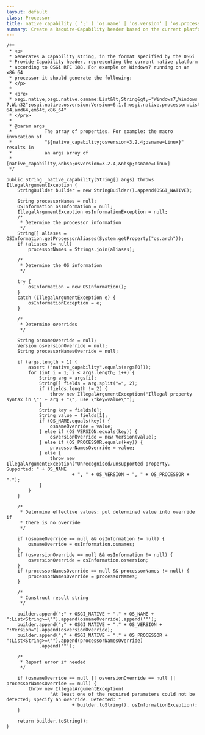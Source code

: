 ```yaml
---
layout: default
class: Processor
title: native_capability ( ';' ( 'os.name' | 'os.version' | 'os.processor' ) '=' STRING )*
summary: Create a Require-Capability header based on the current platform or explicit values
---
```


	/**
	 * <p>
	 * Generates a Capability string, in the format specified by the OSGi
	 * Provide-Capability header, representing the current native platform
	 * according to OSGi RFC 188. For example on Windows7 running on an x86_64
	 * processor it should generate the following:
	 * </p>
	 * 
	 * <pre>
	 * osgi.native;osgi.native.osname:List&lt;String&gt;="Windows7,Windows 7,Win32";osgi.native.osversion:Version=6.1.0;osgi.native.processor:List&lt;String&gt;="x86-64,amd64,em64t,x86_64"
	 * </pre>
	 * 
	 * @param args
	 *            The array of properties. For example: the macro invocation of
	 *            "${native_capability;osversion=3.2.4;osname=Linux}" results in
	 *            an args array of
	 *            [native_capability,&nbsp;osversion=3.2.4,&nbsp;osname=Linux]
	 */

	public String _native_capability(String[] args) throws IllegalArgumentException {
		StringBuilder builder = new StringBuilder().append(OSGI_NATIVE);

		String processorNames = null;
		OSInformation osInformation = null;
		IllegalArgumentException osInformationException = null;
		/*
		 * Determine the processor information
		 */
		String[] aliases = OSInformation.getProcessorAliases(System.getProperty("os.arch"));
		if (aliases != null)
			processorNames = Strings.join(aliases);

		/*
		 * Determine the OS information
		 */

		try {
			osInformation = new OSInformation();
		}
		catch (IllegalArgumentException e) {
			osInformationException = e;
		}

		/*
		 * Determine overrides
		 */

		String osnameOverride = null;
		Version osversionOverride = null;
		String processorNamesOverride = null;

		if (args.length > 1) {
			assert ("native_capability".equals(args[0]));
			for (int i = 1; i < args.length; i++) {
				String arg = args[i];
				String[] fields = arg.split("=", 2);
				if (fields.length != 2) {
					throw new IllegalArgumentException("Illegal property syntax in \"" + arg + "\", use \"key=value\"");
				}
				String key = fields[0];
				String value = fields[1];
				if (OS_NAME.equals(key)) {
					osnameOverride = value;
				} else if (OS_VERSION.equals(key)) {
					osversionOverride = new Version(value);
				} else if (OS_PROCESSOR.equals(key)) {
					processorNamesOverride = value;
				} else {
					throw new IllegalArgumentException("Unrecognised/unsupported property. Supported: " + OS_NAME
							+ ", " + OS_VERSION + ", " + OS_PROCESSOR + ".");
				}
			}
		}

		/*
		 * Determine effective values: put determined value into override if
		 * there is no override
		 */

		if (osnameOverride == null && osInformation != null) {
			osnameOverride = osInformation.osnames;
		}
		if (osversionOverride == null && osInformation != null) {
			osversionOverride = osInformation.osversion;
		}
		if (processorNamesOverride == null && processorNames != null) {
			processorNamesOverride = processorNames;
		}

		/*
		 * Construct result string
		 */

		builder.append(";" + OSGI_NATIVE + "." + OS_NAME + ":List<String>=\"").append(osnameOverride).append('"');
		builder.append(";" + OSGI_NATIVE + "." + OS_VERSION + ":Version=").append(osversionOverride);
		builder.append(";" + OSGI_NATIVE + "." + OS_PROCESSOR + ":List<String>=\"").append(processorNamesOverride)
				.append('"');

		/*
		 * Report error if needed
		 */

		if (osnameOverride == null || osversionOverride == null || processorNamesOverride == null) {
			throw new IllegalArgumentException(
					"At least one of the required parameters could not be detected; specify an override. Detected: "
							+ builder.toString(), osInformationException);
		}

		return builder.toString();
	}

